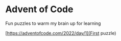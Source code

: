 # Advent of Code
Fun puzzles to warm my brain up for learning

[https://adventofcode.com/2022/day/1](First puzzle)

